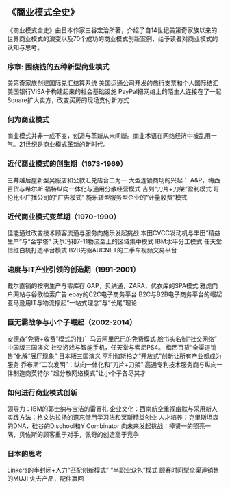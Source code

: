 ## 《商业模式全史》

《商业模式全史》由日本作家三谷宏治所著，介绍了自14世纪美第奇家族以来的世界商业模式的演变以及70个成功的商业模式创新案例，给予读者对商业模式的认知与思考。

### 序章: 围绕钱的五种新型商业模式
美第奇家族创建国际兑汇结算系统
美国运通公司开发的旅行支票和个人国际结汇
美国银行VISA卡构建起来的社会基础设施
PayPal把网络上的陌生人连接在了一起
Square扩大卖方，改变买房的现场支付新方式

### 何为商业模式
商业模式并非一成不变，创造与革新从未间断。商业术语在网络经济中被乱用一气。21世纪是商业模式革新的新时代。

### 近代商业模式的创生期（1673-1969）
三井越后屋新型吴服店和公款汇兑店合二为一
大型连锁商场的兴起： A&P，梅西百货与希尔斯
福特纵向一体化与通用分散经营模式
吉列“刀片+刀架”盈利模式
哥伦比亚广播公司的“广告模式”
施乐转型服务型企业的“计量收费”模式


### 近代商业模式变革期（1970-1990）
佳能通过改变技术顾客流通与服务向施乐发起挑战
本田CVCC发动机与丰田“精益生产”与“金字塔”
沃尔玛和7-11物流至上的区域集中模式
IBM水平分工模式
任天堂借红白机打造平台模式
B2B先驱AUCNET的二手车视频交易平台

### 速度与IT产业引领的创造期（1991-2001）
戴尔直销的按需生产与零库存
GAP，贝纳通，ZARA，优衣库的SPA模式
雅虎门户网站与谷歌检索广告
ebay的C2C电子商务平台
B2C与B2B电子商务平台的崛起
亚马逊用IT与物流撑起“一站式理念”与“长尾”理论

### 巨无霸战争与小个子崛起（2002-2014）
安德森“免费+收费”模式的推广
马云阿里巴巴的免费模式
脸书实名制“社交网络”
中国版三国演义
社交游戏与智能手机，任天堂与索尼PS4。
梅西百货“全渠道销售”化解“展厅现象”
日本版三国演义
亨利伽斯柏之“开放式”创新让所有产业都成为服务
乔布斯“二次发明”：纵向一体化和“刀片+刀架”
高通专利技术服务商与纵向一体制造商英特尔
“超分散网络模式”让小个子各尽其才

### 如何进行商业模式创新
领导力：IBM的郭士纳与宝洁的雷富礼
企业文化：西南航空重视幽默与采用新人
实践方法：格文达拉扬的遗忘借用学习法和莱斯精益创业
人才培养：克里斯坦森的DNA，硅谷的D.school和Y Combinator
向未来发起挑战：捧贤一的照亮一隅，贝佐斯的顾客重于对手，佩奇的创造高于竞争

### 日本的思考
Linkers的半封闭+人力“匹配创新模式”
“半职业众包”模式
顾客时间型全渠道销售的MUJI
失去产品，配件赢回
